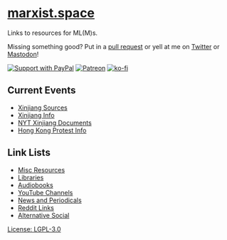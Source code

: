 # [marxist.space](https://marxist.space)

Links to resources for ML(M)s.

Missing something good? Put in a [pull
request](https://github.com/zacanger/marxist.space/pulls?q=is%3Apr+is%3Aopen+sort%3Aupdated-desc)
or yell at me on [Twitter](https://twitter.com/zacanger) or
[Mastodon](https://mastodon.social/@zacanger)!

[![Support with PayPal](https://img.shields.io/badge/paypal-donate-yellow.png)](https://paypal.me/zacanger) [![Patreon](https://img.shields.io/badge/patreon-donate-yellow.svg)](https://www.patreon.com/zacanger) [![ko-fi](https://img.shields.io/badge/donate-KoFi-yellow.svg)](https://ko-fi.com/U7U2110VB)

## Current Events

* [Xinjiang Sources](https://docs.google.com/document/d/1XiHrkJ_zudQZP1hBIBCgJKKAfAILxEG0cmQGrNH8pIU/edit)
* [Xinjiang Info](https://medium.com/@leohezhao/xinjiang-facts-vs-fiction-bdc2aa403c91)
* [NYT Xinjiang Documents](https://www.quora.com/What-will-be-the-consequences-of-the-New-York-Times-expose-on-Xinjiang/answer/Jamin-Chen-1?ch=10&share=010b06f9&srid=hXpBn)
* [Hong Kong Protest Info](https://bitbucket.org/TheCrypticMan/hong-kong-protests/wiki/browse/)

## Link Lists

* [Misc Resources](./misc)
* [Libraries](./libraries)
* [Audiobooks](./audiobooks)
* [YouTube Channels](./youtube)
* [News and Periodicals](./news)
* [Reddit Links](./reddit)
* [Alternative Social](./social)

[License: LGPL-3.0](./LICENSE.md)
